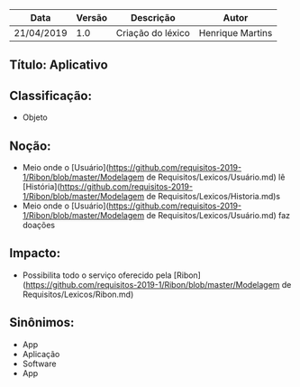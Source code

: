 | Data | Versão | Descrição | Autor |
|---|---|---|---|
| 21/04/2019 | 1.0 | Criação do léxico  | Henrique Martins |

## Título: Aplicativo

## Classificação:

- Objeto

## Noção:

- Meio onde o [Usuário](https://github.com/requisitos-2019-1/Ribon/blob/master/Modelagem de Requisitos/Lexicos/Usuário.md) lê [História](https://github.com/requisitos-2019-1/Ribon/blob/master/Modelagem de Requisitos/Lexicos/Historia.md)s
- Meio onde o [Usuário](https://github.com/requisitos-2019-1/Ribon/blob/master/Modelagem de Requisitos/Lexicos/Usuário.md) faz doações

## Impacto:

- Possibilita todo o serviço oferecido pela [Ribon](https://github.com/requisitos-2019-1/Ribon/blob/master/Modelagem de Requisitos/Lexicos/Ribon.md)

## Sinônimos:

- App
- Aplicação
- Software
- App
